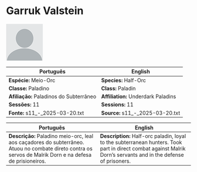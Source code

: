 
# Garruk Valstein

![Garruk Valstein](docs/assets/npc/npc_blank.png)

| Português | English |
|-----------|---------|
| **Espécie:** Meio-Orc | **Species:** Half-Orc |
| **Classe:** Paladino | **Class:** Paladin |
| **Afiliação:** Paladinos do Subterrâneo | **Affiliation:** Underdark Paladins |
| **Sessões:** 11 | **Sessions:** 11 |
| **Fonte:** s11_-_2025-03-20.txt | **Source:** s11_-_2025-03-20.txt |

| Português | English |
|-----------|---------|
| **Descrição:** Paladino meio-orc, leal aos caçadores do subterrâneo. Atuou no combate direto contra os servos de Malrik Dorn e na defesa de prisioneiros. | **Description:** Half-orc paladin, loyal to the subterranean hunters. Took part in direct combat against Malrik Dorn’s servants and in the defense of prisoners. |

















